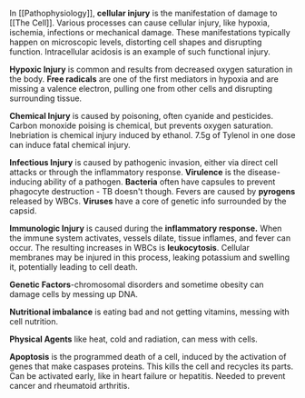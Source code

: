 In [[Pathophysiology]], **cellular injury** is the manifestation of damage to [[The Cell]]. Various processes can cause cellular injury, like hypoxia, ischemia, infections or mechanical damage. These manifestations typically happen on microscopic levels, distorting cell shapes and disrupting function. Intracellular acidosis is an example of such functional injury.

**Hypoxic Injury** is common and results from decreased oxygen saturation in the body. **Free radicals** are one of the first mediators in hypoxia and are missing a valence electron, pulling one from other cells and disrupting surrounding tissue.

**Chemical Injury** is caused by poisoning, often cyanide and pesticides. Carbon monoxide poising is chemical, but prevents oxygen saturation. Inebriation is chemical injury induced by ethanol. 7.5g of Tylenol in one dose can induce fatal chemical injury.

**Infectious Injury** is caused by pathogenic invasion, either via direct cell attacks or through the inflammatory response. **Virulence** is the disease-inducing ability of a pathogen. **Bacteria** often have capsules to prevent phagocyte destruction - TB doesn't though. Fevers are caused by **pyrogens** released by WBCs. **Viruses** have a core of genetic info surrounded by the capsid. 

**Immunologic Injury** is caused during the **inflammatory response.** When the immune system activates, vessels dilate, tissue inflames, and fever can occur. The resulting increases in WBCs is **leukocytosis**. Cellular membranes may be injured in this process, leaking potassium and swelling it, potentially leading to cell death.

**Genetic Factors**-chromosomal disorders and sometime obesity can damage cells by messing up DNA.

**Nutritional imbalance** is eating bad and not getting vitamins, messing with cell nutrition.

**Physical Agents** like heat, cold and radiation, can mess with cells.

**Apoptosis** is the programmed death of a cell, induced by the activation of genes that make caspases proteins. This kills the cell and recycles its parts. Can be activated early, like in heart failure or hepatitis. Needed to prevent cancer and rheumatoid arthritis.